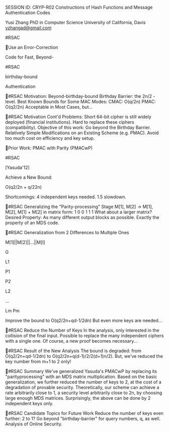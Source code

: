 SESSION ID: CRYP-R02
Constructions of Hash Functions and Message Authentication Codes

Yusi Zhang
PhD in Computer Science University of California, Davis
yzhangad@gmail.com

#RSAC

Use an Error-Correction

Code for Fast, Beyond-

#RSAC

birthday-bound

Authentication

#RSAC
Motivation: Beyond-birthday-bound
 Birthday Barrier: the 2n/2 - level.  Best Known Bounds for Some MAC Modes:
 CMAC: O(q/2n)  PMAC: O(q2/2n)
 Acceptable in Most Cases, but...

#RSAC
Motivation Cont'd
 Problems:
 Short 64-bit cipher is still widely deployed (financial institutions).  Hard to replace these ciphers (compatibility).
 Objective of this work:
 Go beyond the Birthday Barrier.  Relatively Simple Modifications on an Existing Scheme (e.g. PMAC).  Avoid too much cost on efficiency and key setup.

Prior Work: PMAC with Parity (PMACwP)

#RSAC

[Yasuda'12]

 Achieve a New Bound:

O(q2/2n + q/22n)

 Shortcomings:  4 independent keys needed.  1.5 slowdown.

#RSAC
Generalizing the "Parity-processing" Stage
 M[1], M[2] -> M[1], M[2], M[1] + M[2] in matrix form:
1 0 0 1 1 1
 What about a larger matrix?  Desired Property: As many different output blocks as possible.  Exactly the property of an MDS code.

#RSAC
Generalization from 2 Differences to Multiple Ones

M[1]||M[2]||...||M[l]

G

L1

P1

P2

L2

...

Lm Pm

 Improve the bound to O(q2/2n+qd-1/2dn)
 But even more keys are needed...

#RSAC
Reduce the Number of Keys
 In the analysis, only interested in the collision of the final input.
 Possible to replace the many independent ciphers with a single one.
 Of course, a new proof becomes necessary...

#RSAC
Result of the New Analysis
 The bound is degraded:
 from O(q2/2n+qd-1/2dn) to O(q2/2n+q(d-1)/2/2(d+1)n/2).
 But, we've reduced the key number from m+1 to 2 only!

#RSAC
Summary
 We've generalized Yasuda's PMACwP by replacing its "parityprocessing" with an MDS matrix multiplication.
 Based on the basic generalization, we further reduced the number of keys to 2, at the cost of a degradation of provable security.
 Theoretically, our scheme can achieve a rate arbitrarily close to 1, a security level arbitrarily close to 2n, by choosing large enough MDS matrices.
 Surprisingly, the above can be done by 2 independent keys only.

#RSAC
Candidate Topics for Future Work
 Reduce the number of keys even further: 2 to 1?  Go beyond "birthday-barrier" for query numbers, q, as well.  Analysis of Online Security.

